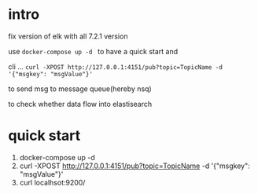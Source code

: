 # intro

fix version of elk with all 7.2.1 version

use `docker-compose up -d ` to have a quick start and 

cli ... `curl -XPOST http://127.0.0.1:4151/pub?topic=TopicName -d '{"msgkey": "msgValue"}'`

to send msg to message queue(hereby nsq)

to check whether data flow into elastisearch

# quick start
1. docker-compose up -d
2. curl -XPOST http://127.0.0.1:4151/pub?topic=TopicName -d '{"msgkey": "msgValue"}'
3. curl localhsot:9200/
